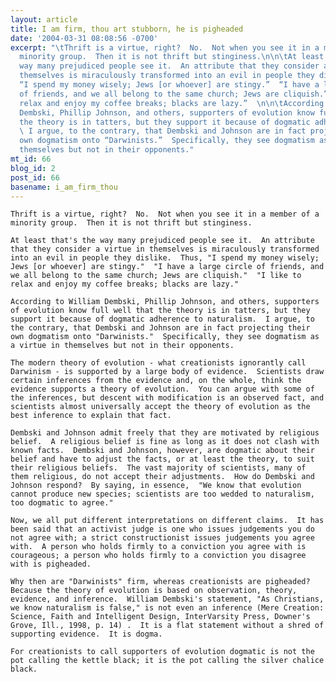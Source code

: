 ```yaml
---
layout: article
title: I am firm, thou art stubborn, he is pigheaded
date: '2004-03-31 08:08:56 -0700'
excerpt: "\tThrift is a virtue, right?  No.  Not when you see it in a member of a
  minority group.  Then it is not thrift but stinginess.\n\n\tAt least that’s the
  way many prejudiced people see it.  An attribute that they consider a virtue in
  themselves is miraculously transformed into an evil in people they dislike.  Thus,
  “I spend my money wisely; Jews [or whoever] are stingy.”  “I have a large circle
  of friends, and we all belong to the same church; Jews are cliquish.”  “I like to
  relax and enjoy my coffee breaks; blacks are lazy.”  \n\n\tAccording to William
  Dembski, Phillip Johnson, and others, supporters of evolution know full well that
  the theory is in tatters, but they support it because of dogmatic adherence to naturalism.
  \ I argue, to the contrary, that Dembski and Johnson are in fact projecting their
  own dogmatism onto “Darwinists.”  Specifically, they see dogmatism as a virtue in
  themselves but not in their opponents."
mt_id: 66
blog_id: 2
post_id: 66
basename: i_am_firm_thou
---
```

	Thrift is a virtue, right?  No.  Not when you see it in a member of a minority group.  Then it is not thrift but stinginess.

	At least that's the way many prejudiced people see it.  An attribute that they consider a virtue in themselves is miraculously transformed into an evil in people they dislike.  Thus, "I spend my money wisely; Jews [or whoever] are stingy."  "I have a large circle of friends, and we all belong to the same church; Jews are cliquish."  "I like to relax and enjoy my coffee breaks; blacks are lazy."  

	According to William Dembski, Phillip Johnson, and others, supporters of evolution know full well that the theory is in tatters, but they support it because of dogmatic adherence to naturalism.  I argue, to the contrary, that Dembski and Johnson are in fact projecting their own dogmatism onto "Darwinists."  Specifically, they see dogmatism as a virtue in themselves but not in their opponents.

<!--more-->

	The modern theory of evolution - what creationists ignorantly call Darwinism - is supported by a large body of evidence.  Scientists draw certain inferences from the evidence and, on the whole, think the evidence supports a theory of evolution.  You can argue with some of the inferences, but descent with modification is an observed fact, and scientists almost universally accept the theory of evolution as the best inference to explain that fact.

	Dembski and Johnson admit freely that they are motivated by religious belief.  A religious belief is fine as long as it does not clash with known facts.  Dembski and Johnson, however, are dogmatic about their belief and have to adjust the facts, or at least the theory, to suit their religious beliefs.  The vast majority of scientists, many of them religious, do not accept their adjustments.  How do Dembski and Johnson respond?  By saying, in essence,  "We know that evolution cannot produce new species; scientists are too wedded to naturalism, too dogmatic to agree."  

	Now, we all put different interpretations on different claims.  It has been said that an activist judge is one who issues judgements you do not agree with; a strict constructionist issues judgements you agree with.  A person who holds firmly to a conviction you agree with is courageous; a person who holds firmly to a conviction you disagree with is pigheaded.

	Why then are "Darwinists" firm, whereas creationists are pigheaded?  Because the theory of evolution is based on observation, theory, evidence, and inference.  William Dembski's statement, "As Christians, we know naturalism is false," is not even an inference (Mere Creation: Science, Faith and Intelligent Design, InterVarsity Press, Downer's Grove, Ill., 1998, p. 14) .  It is a flat statement without a shred of supporting evidence.  It is dogma.

	For creationists to call supporters of evolution dogmatic is not the pot calling the kettle black; it is the pot calling the silver chalice black.
